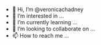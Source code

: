 - 👋 Hi, I’m @veronicachadney
- 👀 I’m interested in ...
- 🌱 I’m currently learning ...
- 💞️ I’m looking to collaborate on ...
- 📫 How to reach me ...

<!---
veronicachadney/veronicachadney is a ✨ special ✨ repository because its `README.md` (this file) appears on your GitHub profile.
You can click the Preview link to take a look at your changes.
--->
